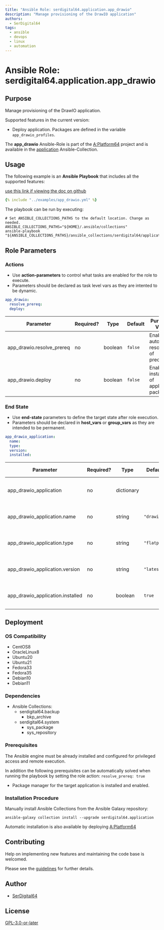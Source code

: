 ```yaml
---
title: "Ansible Role: serdigital64.application.app_drawio"
description: "Manage provisioning of the DrawIO application"
authors:
  - SerDigital64
tags:
  - ansible
  - devops
  - linux
  - automation
---
```


# Ansible Role: serdigital64.application.app_drawio

## Purpose

Manage provisioning of the DrawIO application.

Supported features in the current version:

- Deploy application. Packages are defined in the variable `app_drawio_profiles`.

The **app_drawio** Ansible-Role is part of the [A:Platform64](https://github.com/serdigital64/aplatform64) project and is available in the [application](https://aplatform64.readthedocs.io/en/latest/collections/application) Ansible-Collection.

## Usage

The following example is an **Ansible Playbook** that includes all the supported features:

[use this link if viewing the doc on github](https://github.com/aplatform64/application/blob/main/playbooks/app_drawio.yml)

```yaml
{% include "../examples/app_drawio.yml" %}
```

The playbook can be run by executing:

```shell
# Set ANSIBLE_COLLECTIONS_PATHS to the default location. Change as needed.
ANSIBLE_COLLECTIONS_PATHS="${HOME}/.ansible/collections"
ansible-playbook "${ANSIBLE_COLLECTIONS_PATHS}/ansible_collections/serdigital64/application/playbooks/app_drawio.yml"
```

## Role Parameters

### Actions

- Use **action-parameters** to control what tasks are enabled for the role to execute.
- Parameters should be declared as task level vars as they are intented to be dynamic.

```yaml
app_drawio:
  resolve_prereq:
  deploy:
```

| Parameter                 | Required? | Type    | Default | Purpose / Value                             |
| ------------------------- | --------- | ------- | ------- | ------------------------------------------- |
| app_drawio.resolve_prereq | no        | boolean | `false` | Enable automatic resolution of prequisites  |
| app_drawio.deploy         | no        | boolean | `false` | Enable installation of application packages |

### End State

- Use **end-state** parameters to define the target state after role execution.
- Parameters should be declared in **host_vars** or **group_vars** as they are intended to be permanent.

```yaml
app_drawio_application:
  name:
  type:
  version:
  installed:
```

| Parameter                        | Required? | Type       | Default     | Purpose / Value                    |
| -------------------------------- | --------- | ---------- | ----------- | ---------------------------------- |
| app_drawio_application           | no        | dictionary |             | Set application package end state  |
| app_drawio_application.name      | no        | string     | `"drawio"`  | Select application package name    |
| app_drawio_application.type      | no        | string     | `"flatpak"` | Select application package type    |
| app_drawio_application.version   | no        | string     | `"latest"`  | Select application package version |
| app_drawio_application.installed | no        | boolean    | `true`      | Set application package end state  |

## Deployment

### OS Compatibility

- CentOS8
- OracleLinux8
- Ubuntu20
- Ubuntu21
- Fedora33
- Fedora35
- Debian10
- Debian11

### Dependencies

- Ansible Collections:
  - serdigital64.backup
    - bkp_archive
  - serdigital64.system
    - sys_package
    - sys_repository

### Prerequisites

The Ansible engine must be already installed and configured for privileged access and remote execution.

In addition the following prerequisites can be automatically solved when running the playbook by setting the role action: `resolve_prereq: true`

- Package manager for the target application is installed and enabled.

### Installation Procedure

Manually install Ansible Collections from the Ansible Galaxy repository:

```shell
ansible-galaxy collection install --upgrade serdigital64.application
```

Automatic installation is also available by deploying [A:Platform64](https://aplatform64.readthedocs.io/en/latest/#deployment)

## Contributing

Help on implementing new features and maintaining the code base is welcomed.

Please see the [guidelines](https://aplatform64.readthedocs.io/en/latest/contributing/CONTRIBUTING) for further details.

## Author

- [SerDigital64](https://serdigital64.github.io/)

## License

[GPL-3.0-or-later](https://www.gnu.org/licenses/gpl-3.0.txt)
